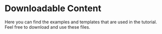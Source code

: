 # Downloadable Content

Here you can find the examples and templates that are used in the tutorial. Feel free to download and use these files.
